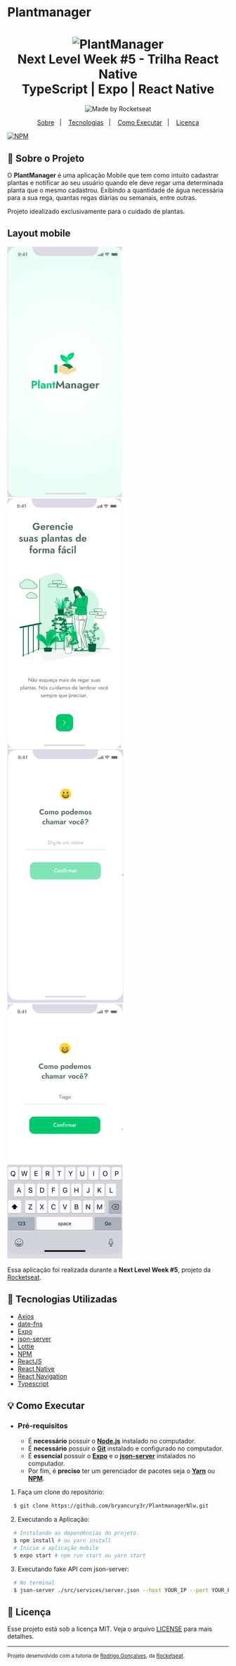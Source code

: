 # Plantmanager

<h1 align="center">
    <img alt="PlantManager" src="" height="200px" />
    <br>Next Level Week #5 - Trilha React Native<br/>
    TypeScript | Expo | React Native
</h1>

<p align="center">
    <img alt="Made by Rocketseat" src="https://img.shields.io/badge/made%20by-Rocketseat-%237519C1?style=flat-square"><br/>
</p>    

<p align="center">
    <a href="#bookmark-sobre-o-projeto">Sobre</a>&nbsp;&nbsp;&nbsp;|&nbsp;&nbsp;&nbsp;
    <a href="#rocket-tecnologias-utilizadas">Tecnologias</a>&nbsp;&nbsp;&nbsp;|&nbsp;&nbsp;&nbsp;
    <a href="#boom-como-executar">Como Executar</a>&nbsp;&nbsp;&nbsp;|&nbsp;&nbsp;&nbsp;
    <a href="#memo-licença">Licença</a>
</p>

[![NPM](https://img.shields.io/npm/l/react)](https://github.com/bryancury3r/PlantmanagerNlw/blob/main/LICENSE)

## :bookmark: Sobre o Projeto

O **PlantManager** é uma aplicação Mobile que tem como intuito cadastrar plantas e notificar ao seu usuário quando ele deve regar uma determinada planta que o mesmo cadastrou. Exibindo a quantidade de água necessária para a sua rega, quantas regas diárias ou semanais, entre outras.

Projeto idealizado exclusivamente para o cuidado de plantas.

## Layout mobile

![Mobile 1](https://github.com/bryancury3r/PlantmanagerNlw/blob/main/images/mobile1.png) ![Mobile 2](https://github.com/bryancury3r/PlantmanagerNlw/blob/main/images/Screenshot%20from%202021-07-06%2020-26-37.png) ![Mobile 3](https://github.com/bryancury3r/PlantmanagerNlw/blob/main/images/mobile2.png) ![Mobile 4](https://github.com/bryancury3r/PlantmanagerNlw/blob/main/images/mobile5.png)


Essa aplicação foi realizada durante a **Next Level Week #5**, projeto da [Rocketseat](https://rocketseat.com.br/).

## :rocket: Tecnologias Utilizadas

- [Axios](https://axios-http.com/)
- [date-fns](https://date-fns.org/)
- [Expo](https://expo.io/)
- [json-server](https://github.com/typicode/json-server)
- [Lottie](https://lottiefiles.com/)
- [NPM](https://www.npmjs.com/)
- [ReactJS](https://reactjs.org/)
- [React Native](https://reactnative.dev/)
- [React Navigation](https://reactnavigation.org/)
- [Typescript](https://www.typescriptlang.org/)

## 💡 Como Executar

- ### **Pré-requisitos**

  - É **necessário** possuir o **[Node.js](https://nodejs.org/en/)** instalado no computador.
  - É **necessário** possuir o **[Git](https://git-scm.com/)** instalado e configurado no computador.
  - É **essencial** possuir o **[Expo](https://expo.io/)** e o **[json-server](https://github.com/typicode/json-server)** instalados no computador.
  - Por fim, é **preciso** ter um gerenciador de pacotes seja o **[Yarn](https://yarnpkg.com/)** ou **[NPM](https://www.npmjs.com/)**.

1. Faça um clone do repositório:

```sh
  $ git clone https://github.com/bryancury3r/PlantmanagerNlw.git
```

2. Executando a Aplicação:

```sh
  # Instalando as dependências do projeto.
  $ npm install # ou yarn install
  # Inicie a aplicação mobile
  $ expo start # npm run start ou yarn start
```

3. Executando fake API com json-server:

```sh
  # No terminal
  $ json-server ./src/services/server.json --host YOUR_IP --port YOUR_PORT --delay 750
```

## :memo: Licença

Esse projeto está sob a licença MIT. Veja o arquivo [LICENSE](LICENSE) para mais detalhes.

---

<sup>Projeto desenvolvido com a tutoria de [Rodrigo Gonçalves](https://github.com/rodrigorgtic), da [Rocketseat](https://rocketseat.com.br/).</sup>
